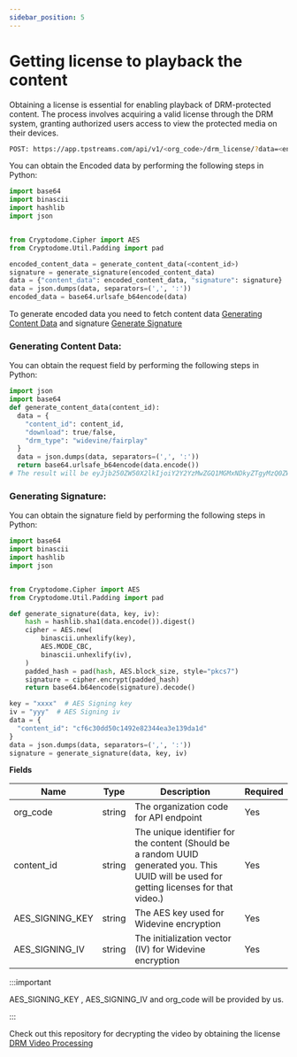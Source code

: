 ```yaml
---
sidebar_position: 5
---
```



# Getting license to playback the content

Obtaining a license is essential for enabling playback of DRM-protected content. The process involves acquiring a valid license through the DRM system, granting authorized users access to view the protected media on their devices.



```bash
POST: https://app.tpstreams.com/api/v1/<org_code>/drm_license/?data=<encoded_data>/
```


You can obtain the Encoded data by performing the following steps in Python:


```python
import base64
import binascii
import hashlib
import json


from Cryptodome.Cipher import AES
from Cryptodome.Util.Padding import pad

encoded_content_data = generate_content_data(<content_id>)
signature = generate_signature(encoded_content_data)
data = {"content_data": encoded_content_data, "signature": signature}
data = json.dumps(data, separators=(',', ':'))
encoded_data = base64.urlsafe_b64encode(data)


```
To generate encoded data you need to fetch content data [Generating Content Data](#generating-content-data) and signature
[Generate Signature](#generating-signature) 

### Generating Content Data:

You can obtain the request field by performing the following steps in Python:


```python
import json
import base64
def generate_content_data(content_id):
  data = {
    "content_id": content_id,
    "download": true/false,
    "drm_type": "widevine/fairplay"
  }
  data = json.dumps(data, separators=(',', ':'))
  return base64.urlsafe_b64encode(data.encode())
# The result will be eyJjb250ZW50X2lkIjoiY2Y2YzMwZGQ1MGMxNDkyZTgyMzQ0ZWEzZTEzOWRhMWQifQ==
```

### Generating Signature:

You can obtain the signature field by performing the following steps in Python:

```python
import base64
import binascii
import hashlib
import json


from Cryptodome.Cipher import AES
from Cryptodome.Util.Padding import pad

def generate_signature(data, key, iv):
    hash = hashlib.sha1(data.encode()).digest()
    cipher = AES.new(
        binascii.unhexlify(key),
        AES.MODE_CBC,
        binascii.unhexlify(iv),
    )
    padded_hash = pad(hash, AES.block_size, style="pkcs7")
    signature = cipher.encrypt(padded_hash)
    return base64.b64encode(signature).decode()

key = "xxxx"  # AES Signing key
iv = "yyy"  # AES Signing iv
data = {
  "content_id": "cf6c30dd50c1492e82344ea3e139da1d"
}
data = json.dumps(data, separators=(',', ':'))
signature = generate_signature(data, key, iv)
```



**Fields**

| Name              | Type         | Description                                                  | Required  |
| ---------------   | ------------ | --------------------------------------------------------     | --------- |
| org_code          | string       | The organization code for API endpoint                       | Yes       |
| content_id        | string       | The unique identifier for the content (Should be a random UUID generated you. This UUID will be used for getting licenses for that video.)                       | Yes       |
| AES_SIGNING_KEY  | string       | The AES key used for Widevine encryption                     | Yes       |
| AES_SIGNING_IV       | string       | The initialization vector (IV) for Widevine encryption       | Yes       |

:::important

AES_SIGNING_KEY , AES_SIGNING_IV  and org_code will be provided by us.

:::


Check out this repository for decrypting the video by obtaining the license [DRM Video Processing](https://github.com/testpress/drm-video-processing/) 
